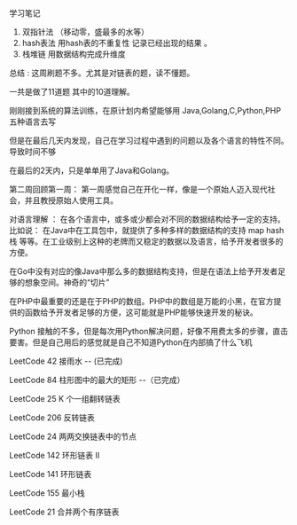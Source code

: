 学习笔记
1. 双指针法 （移动零，盛最多的水等）
2. hash表法 用hash表的不重复性 记录已经出现的结果 。
3. 栈堆链   用数据结构完成升维度

总结 : 
这周刷题不多。尤其是对链表的题，读不懂题。

一共是做了11道题 其中的10道理解。 

刚刚接到系统的算法训练，在原计划内希望能够用 Java,Golang,C,Python,PHP 五种语言去写

但是在最后几天内发现，自己在学习过程中遇到的问题以及各个语言的特性不同。导致时间不够

在最后的2天内，只是单单用了Java和Golang。

第二周回顾第一周：
第一周感觉自己在开化一样，像是一个原始人迈入现代社会，并且教授原始人使用工具。

对语言理解 ：
在各个语言中，或多或少都会对不同的数据结构给予一定的支持。
比如说：
在Java中在工具包中，就提供了多种多样的数据结构的支持 map hash 栈 等等。在工业级别上这种的老牌而又稳定的数据以及语言，给予开发者很多的方便。

在Go中没有对应的像Java中那么多的数据结构支持，但是在语法上给予开发者足够的想象空间。神奇的“切片”

在PHP中最重要的还是在于PHP的数组。PHP中的数组是万能的小黑，在官方提供的函数给予开发者足够的方便，这可能就是PHP能够快速开发的秘诀。

Python 接触的不多，但是每次用Python解决问题，好像不用费太多的步骤，直击要害。但是自己用后的感觉就是自己不知道Python在内部搞了什么飞机

LeetCode 42  接雨水 -- (已完成)

LeetCode 84  柱形图中的最大的矩形 --（已完成）

LeetCode 25  K 个一组翻转链表

LeetCode 206 反转链表

LeetCode 24  两两交换链表中的节点

LeetCode 142 环形链表 II

LeetCode 141 环形链表

LeetCode 155 最小栈

LeetCode 21  合并两个有序链表